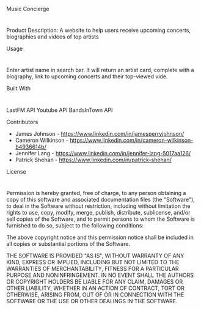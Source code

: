 Music Concierge
#
Product Description: A website to help users receive upcoming concerts, biographies and videos of top artists

Usage
#
Enter artist name in search bar. It will return an artist card, complete with a biography, link to upcoming concerts and their top-viewed vide.

Built With
#
LastFM API
Youtube API
BandsInTown API

Contributors
 * James Johnson - https://www.linkedin.com/in/jamesperryjohnson/
 * Cameron Wilkinson - https://www.linkedin.com/in/cameron-wilkinson-b4936614b/
 * Jennifer Lang - https://www.linkedin.com/in/jennifer-lang-5017aa126/
 * Patrick Shehan - https://www.linkedin.com/in/patrick-shehan/


License
#
Permission is hereby granted, free of charge, to any person obtaining a copy
of this software and associated documentation files (the "Software"), to deal
in the Software without restriction, including without limitation the rights
to use, copy, modify, merge, publish, distribute, sublicense, and/or sell
copies of the Software, and to permit persons to whom the Software is
furnished to do so, subject to the following conditions:

The above copyright notice and this permission notice shall be included in
all copies or substantial portions of the Software.

THE SOFTWARE IS PROVIDED "AS IS", WITHOUT WARRANTY OF ANY KIND, EXPRESS OR
IMPLIED, INCLUDING BUT NOT LIMITED TO THE WARRANTIES OF MERCHANTABILITY,
FITNESS FOR A PARTICULAR PURPOSE AND NONINFRINGEMENT. IN NO EVENT SHALL THE
AUTHORS OR COPYRIGHT HOLDERS BE LIABLE FOR ANY CLAIM, DAMAGES OR OTHER
LIABILITY, WHETHER IN AN ACTION OF CONTRACT, TORT OR OTHERWISE, ARISING FROM,
OUT OF OR IN CONNECTION WITH THE SOFTWARE OR THE USE OR OTHER DEALINGS IN
THE SOFTWARE.
